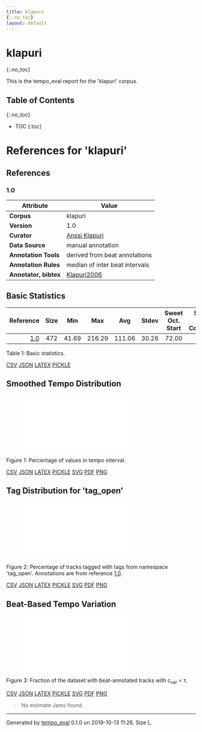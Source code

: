 ```yaml
---
title: klapuri
{:.no_toc}
layout: default
---
```


# klapuri
{:.no_toc}

This is the tempo_eval report for the 'klapuri' corpus.

## Table of Contents
{:.no_toc}

- TOC
{:toc}

# References for 'klapuri'

## References

### 1.0

| Attribute | Value |
| --- | --- |
| **Corpus** | klapuri |
| **Version** | 1.0 |
| **Curator** | [Anssi Klapuri](mailto:anssi@yousician.com) |
| **Data&nbsp;Source** | manual annotation |
| **Annotation&nbsp;Tools** | derived from beat annotations |
| **Annotation&nbsp;Rules** | median of inter beat intervals |
| **Annotator,&nbsp;bibtex** |[Klapuri2006](bib/Klapuri2006.bib) |

## Basic Statistics

| Reference| Size | Min | Max | Avg | Stdev | Sweet Oct. Start | Sweet Oct. Coverage |
| ---: | :---: | :---: | :---: | :---: | :---: | :---: | :---: |
| [1.0](#10)                                         |   472   |   41.69   |   216.29   |   111.06   |   30.26   |   72.00   |   0.78   |

<a name="table1"></a>Table 1: Basic statistics.

[CSV](data/klapuri_reference_basic_stats.csv "Download data as CSV") [JSON](data/klapuri_reference_basic_stats.json "Download data as JSON") [LATEX](data/klapuri_reference_basic_stats.latex "Download data as LATEX") [PICKLE](data/klapuri_reference_basic_stats.pickle "Download data as PICKLE") 

## Smoothed Tempo Distribution

<figure>
<embed type="image/svg+xml" src="figures/klapuri_reference_dist.svg">
</figure>

<a name="figure1"></a>Figure 1: Percentage of values in tempo interval.

[CSV](data/klapuri_reference_dist.csv "Download data as CSV") [JSON](data/klapuri_reference_dist.json "Download data as JSON") [LATEX](data/klapuri_reference_dist.latex "Download data as LATEX") [PICKLE](data/klapuri_reference_dist.pickle "Download data as PICKLE") [SVG](figures/klapuri_reference_dist.svg "Open Figure") [PDF](figures/klapuri_reference_dist.pdf "Open Figure") [PNG](figures/klapuri_reference_dist.png "Open Figure") 

## Tag Distribution for 'tag_open'

<figure>
<embed type="image/svg+xml" src="figures/klapuri_reference_1.0_tag_open.svg">
</figure>

<a name="figure2"></a>Figure 2: Percentage of tracks tagged with tags from namespace 'tag_open'. Annotations are from reference [1.0](#10).

[CSV](data/klapuri_reference_1.0_tag_open.csv "Download data as CSV") [JSON](data/klapuri_reference_1.0_tag_open.json "Download data as JSON") [LATEX](data/klapuri_reference_1.0_tag_open.latex "Download data as LATEX") [PICKLE](data/klapuri_reference_1.0_tag_open.pickle "Download data as PICKLE") [SVG](figures/klapuri_reference_1.0_tag_open.svg "Open Figure") [PDF](figures/klapuri_reference_1.0_tag_open.pdf "Open Figure") [PNG](figures/klapuri_reference_1.0_tag_open.png "Open Figure") 

## Beat-Based Tempo Variation

<figure>
<embed type="image/svg+xml" src="figures/klapuri_variation.svg">
</figure>

<a name="figure3"></a>Figure 3: Fraction of the dataset with beat-annotated tracks with c<sub>var</sub> < τ.

[CSV](data/klapuri_variation.csv "Download data as CSV") [JSON](data/klapuri_variation.json "Download data as JSON") [LATEX](data/klapuri_variation.latex "Download data as LATEX") [PICKLE](data/klapuri_variation.pickle "Download data as PICKLE") [SVG](figures/klapuri_variation.svg "Open Figure") [PDF](figures/klapuri_variation.pdf "Open Figure") [PNG](figures/klapuri_variation.png "Open Figure") 

> No estimate Jams found.

-------------------------
Generated by [tempo_eval](https://tempoeval.github.io/tempo_eval/) 0.1.0 on 2019-10-13 11:26. Size L.
